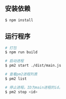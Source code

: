## 安装依赖

```bash
$ npm install
```

## 运行程序

```bash
# 打包
$ npm run build

# 启动进程
$ pm2 start ./dist/main.js

# 查看pm2进程列表
$ pm2 list

# 停止进程。ID为main进程的id。
$ pm2 stop <id>
```

